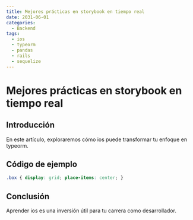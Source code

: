 ```yaml
---
title: Mejores prácticas en storybook en tiempo real
date: 2031-06-01
categories:
  - Backend
tags:
  - ios
  - typeorm
  - pandas
  - rails
  - sequelize
---
```


# Mejores prácticas en storybook en tiempo real

## Introducción

En este artículo, exploraremos cómo ios puede transformar tu enfoque en typeorm.

## Código de ejemplo

```css
.box { display: grid; place-items: center; }
```

## Conclusión

Aprender ios es una inversión útil para tu carrera como desarrollador.